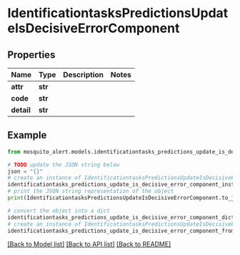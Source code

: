 # IdentificationtasksPredictionsUpdateIsDecisiveErrorComponent


## Properties

Name | Type | Description | Notes
------------ | ------------- | ------------- | -------------
**attr** | **str** |  | 
**code** | **str** |  | 
**detail** | **str** |  | 

## Example

```python
from mosquito_alert.models.identificationtasks_predictions_update_is_decisive_error_component import IdentificationtasksPredictionsUpdateIsDecisiveErrorComponent

# TODO update the JSON string below
json = "{}"
# create an instance of IdentificationtasksPredictionsUpdateIsDecisiveErrorComponent from a JSON string
identificationtasks_predictions_update_is_decisive_error_component_instance = IdentificationtasksPredictionsUpdateIsDecisiveErrorComponent.from_json(json)
# print the JSON string representation of the object
print(IdentificationtasksPredictionsUpdateIsDecisiveErrorComponent.to_json())

# convert the object into a dict
identificationtasks_predictions_update_is_decisive_error_component_dict = identificationtasks_predictions_update_is_decisive_error_component_instance.to_dict()
# create an instance of IdentificationtasksPredictionsUpdateIsDecisiveErrorComponent from a dict
identificationtasks_predictions_update_is_decisive_error_component_from_dict = IdentificationtasksPredictionsUpdateIsDecisiveErrorComponent.from_dict(identificationtasks_predictions_update_is_decisive_error_component_dict)
```
[[Back to Model list]](../README.md#documentation-for-models) [[Back to API list]](../README.md#documentation-for-api-endpoints) [[Back to README]](../README.md)


